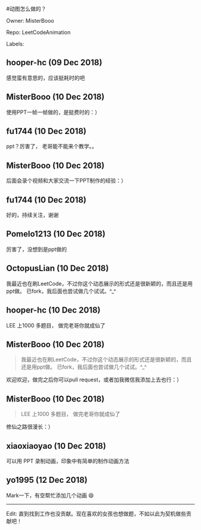 #动图怎么做的？ 

Owner: MisterBooo

Repo: LeetCodeAnimation

Labels: 

## hooper-hc (09 Dec 2018)

感觉蛮有意思的，应该挺耗时的吧

## MisterBooo (10 Dec 2018)

使用PPT一帧一帧做的，是挺费时的：）

## fu1744 (10 Dec 2018)

ppt？厉害了， 老哥能不能来个教学。。

## MisterBooo (10 Dec 2018)

后面会录个视频和大家交流一下PPT制作的经验：）

## fu1744 (10 Dec 2018)

好的，持续关注，谢谢

## Pomelo1213 (10 Dec 2018)

厉害了，没想到是ppt做的

## OctopusLian (10 Dec 2018)

我最近也在刷LeetCode，不过你这个动态展示的形式还是很新颖的，而且还是用ppt做。
已fork，我后面也尝试做几个试试。^_^

## hooper-hc (10 Dec 2018)

LEE 上1000 多题目， 做完老哥你就成仙了


## MisterBooo (10 Dec 2018)

> 我最近也在刷LeetCode，不过你这个动态展示的形式还是很新颖的，而且还是用ppt做。
> 已fork，我后面也尝试做几个试试。^_^

欢迎欢迎，做完之后你可以pull request，或者加我微信我添加上去也行：）

## MisterBooo (10 Dec 2018)

> LEE 上1000 多题目， 做完老哥你就成仙了

修仙之路很漫长：）

## xiaoxiaoyao (10 Dec 2018)

可以用 PPT 录制动画，印象中有简单的制作动画方法

## yo1995 (12 Dec 2018)


Mark一下，有空帮忙添加几个动画 😄 

---

Edit: 直到找到工作也没贡献。现在喜欢的女孩也想做题，不如以此为契机做些贡献吧！

